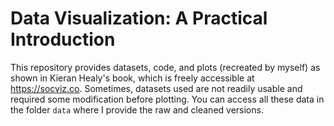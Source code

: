 # Data Visualization: A Practical Introduction

This repository provides datasets, code, and plots (recreated by myself) as shown in Kieran Healy's book, which is freely accessible at https://socviz.co. Sometimes, datasets used are not readily usable and required some modification before plotting. You can access all these data in the folder `data` where I provide the raw and cleaned versions.
